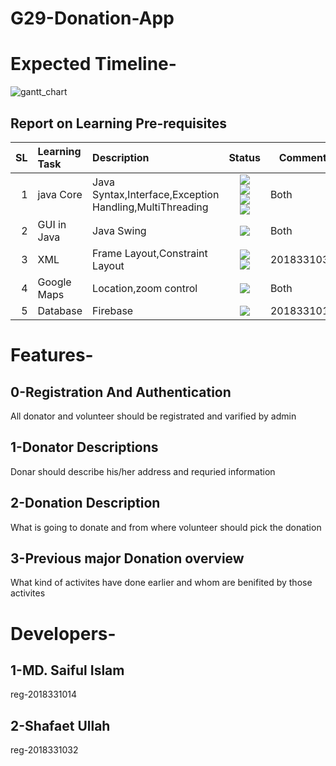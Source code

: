 # G29-Donation-App

Expected Timeline-
=====================

![gantt_chart](https://user-images.githubusercontent.com/53017129/117675837-c156c280-b1ce-11eb-8527-2a7c5b56eb75.jpg)

Report on Learning Pre-requisites
----------------------------------


SL | Learning Task | Description | Status | Comment |
--:|:--------------|:------------|:------:|---------|
1|java Core|Java Syntax,Interface,Exception Handling,MultiThreading|![](https://img.shields.io/badge/Exception%20Handling-Learned-green)<br> ![](https://img.shields.io/badge/MultiThreading-Learned-green)<br> ![](https://img.shields.io/badge/Java%20Syntax-Learned-green)<br> ![](https://img.shields.io/badge/Interface-Learned-green)|Both|
2|GUI in Java|Java Swing |![](https://img.shields.io/badge/Java%20Swing-Learning--June%2021-yellow)|Both|
3|XML|Frame Layout,Constraint Layout|![](https://img.shields.io/badge/Frame%20Layout-Learning--June%2030-red)<br>![](https://img.shields.io/badge/Constraint%20Layout-Learning--June%2030-red)|2018331032|
4|Google Maps|Location,zoom control|![](https://img.shields.io/badge/location-June%2020-critical)|Both|
5|Database|Firebase|![](https://img.shields.io/badge/Firebase-June%2030-critical)|2018331014|

Features-
==============
0-Registration And Authentication
----------------------------------
 All donator and volunteer should be registrated and varified by admin

1-Donator Descriptions
--------------------------
 Donar should describe his/her address and requried information

2-Donation Description
--------------------------
 What is going to donate and from where volunteer should pick the donation

3-Previous major Donation overview
---------------------------------------
 What kind of activites have done earlier and whom are benifited by those activites




Developers-
==============
1-MD. Saiful Islam
-------------------
 reg-2018331014
 
2-Shafaet Ullah
------------------
 reg-2018331032
